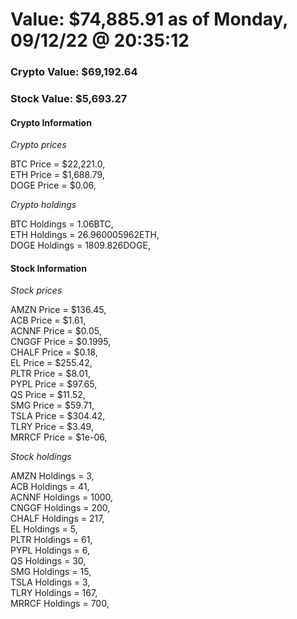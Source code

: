# Value: $74,885.91 as of Monday, 09/12/22 @ 20:35:12 

### Crypto Value: $69,192.64

### Stock Value: $5,693.27

#### Crypto Information 
*Crypto prices* 

BTC Price = $22,221.0,  
ETH Price = $1,688.79,  
DOGE Price = $0.06,  


*Crypto holdings* 

BTC Holdings = 1.06BTC,  
ETH Holdings = 26.960005962ETH,  
DOGE Holdings = 1809.826DOGE,  


#### Stock Information 

*Stock prices* 

AMZN Price = $136.45,  
ACB Price = $1.61,  
ACNNF Price = $0.05,  
CNGGF Price = $0.1995,  
CHALF Price = $0.18,  
EL Price = $255.42,  
PLTR Price = $8.01,  
PYPL Price = $97.65,  
QS Price = $11.52,  
SMG Price = $59.71,  
TSLA Price = $304.42,  
TLRY Price = $3.49,  
MRRCF Price = $1e-06,  


*Stock holdings* 

AMZN Holdings = 3,  
ACB Holdings = 41,  
ACNNF Holdings = 1000,  
CNGGF Holdings = 200,  
CHALF Holdings = 217,  
EL Holdings = 5,  
PLTR Holdings = 61,  
PYPL Holdings = 6,  
QS Holdings = 30,  
SMG Holdings = 15,  
TSLA Holdings = 3,  
TLRY Holdings = 167,  
MRRCF Holdings = 700,  


